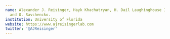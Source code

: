```yaml
---
name: Alexander J. Reisinger, Hayk Khachatryan, H. Dail Laughinghouse IV, P. Monaghan,
  and O. Savchencko.
institution: University of Florida
website: https://www.ajreisingerlab.com
twitter: '@AJReisinger'
---
```


